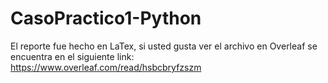 # CasoPractico1-Python

El reporte fue hecho en LaTex, si usted gusta ver el archivo en Overleaf se encuentra en el siguiente link: https://www.overleaf.com/read/hsbcbryfzszm
